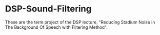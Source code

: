 # DSP-Sound-Filtering
These are the term project of the DSP lecture, "Reducing Stadium Noise in The Background Of Speech with Filtering Method".
